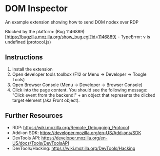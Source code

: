 DOM Inspector
=============
An example extension showing how to send DOM nodex over RDP

Blocked by the platform: (Bug 1146889)[https://bugzilla.mozilla.org/show_bug.cgi?id=1146889] - TypeError: v is undefined (protocol.js)

Instructions
------------
1. Install the extension
2. Open developer tools toolbox (F12 or Menu -> Developer -> Toogle Tools)
3. Open Browser Console (Menu -> Developer -> Browser Console)
4. Click into the page content. You should see the following message:
   "Click event from the backend!" + an object that represents the clicked
   target element (aka Front object).
 
Further Resources
-----------------
* RDP: https://wiki.mozilla.org/Remote_Debugging_Protocol
* Add-on SDK: https://developer.mozilla.org/en-US/Add-ons/SDK
* DevTools API: https://developer.mozilla.org/en-US/docs/Tools/DevToolsAPI
* DevTools/Hacking: https://wiki.mozilla.org/DevTools/Hacking
